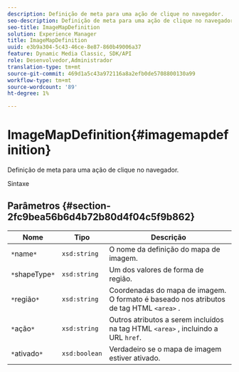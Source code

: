 ```yaml
---
description: Definição de meta para uma ação de clique no navegador.
seo-description: Definição de meta para uma ação de clique no navegador.
seo-title: ImageMapDefinition
solution: Experience Manager
title: ImageMapDefinition
uuid: e3b9a304-5c43-46ce-8e87-860b49006a37
feature: Dynamic Media Classic, SDK/API
role: Desenvolvedor,Administrador
translation-type: tm+mt
source-git-commit: 469d1a5c43a972116a8a2efb0de5708800130a99
workflow-type: tm+mt
source-wordcount: '89'
ht-degree: 1%

---
```



# ImageMapDefinition{#imagemapdefinition}

Definição de meta para uma ação de clique no navegador.

Sintaxe

## Parâmetros {#section-2fc9bea56b6d4b72b80d4f04c5f9b862}

| Nome | Tipo | Descrição |
|---|---|---|
| `*`name`*` | `xsd:string` | O nome da definição do mapa de imagem. |
| `*`shapeType`*` | `xsd:string` | Um dos valores de forma de região. |
| `*`região`*` | `xsd:string` | Coordenadas do mapa de imagem. O formato é baseado nos atributos de tag HTML `<area>` . |
| `*`ação`*` | `xsd:string` | Outros atributos a serem incluídos na tag HTML `<area>` , incluindo a URL `href`. |
| `*`ativado`*` | `xsd:boolean` | Verdadeiro se o mapa de imagem estiver ativado. |

